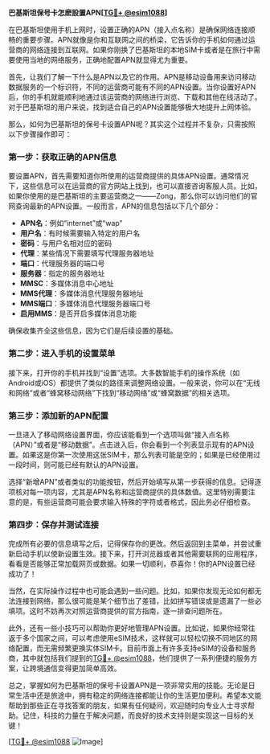**巴基斯坦保号卡怎麽設置APN[[TG💪+ @esim1088](https://t.me/s/esim1088)]**

在巴基斯坦使用手机上网时，设置正确的APN（接入点名称）是确保网络连接顺畅的重要步骤。APN就像是你和互联网之间的桥梁，它告诉你的手机如何通过运营商的网络连接到互联网。如果你刚换了巴基斯坦的本地SIM卡或者是在旅行中需要使用当地的网络服务，正确地配置APN就显得尤为重要。

首先，让我们了解一下什么是APN以及它的作用。APN是移动设备用来访问移动数据服务的一个标识符，不同的运营商可能有不同的APN设置。当你设置好APN后，你的手机就能顺利地通过该运营商的网络进行浏览、下载和其他在线活动了。对于巴基斯坦的用户来说，找到适合自己的APN设置能够极大地提升上网体验。

那么，如何为巴基斯坦的保号卡设置APN呢？其实这个过程并不复杂，只需按照以下步骤操作即可：

### 第一步：获取正确的APN信息

要设置APN，首先需要知道你所使用的运营商提供的具体APN设置。通常情况下，这些信息可以在运营商的官方网站上找到，也可以直接咨询客服人员。比如，如果你使用的是巴基斯坦的主要运营商之一——Zong，那么你可以访问他们的官网查询最新的APN设置。一般而言，APN的信息包括以下几个部分：

- **APN名**：例如“internet”或“wap”
- **用户名**：有时候需要输入特定的用户名
- **密码**：与用户名相对应的密码
- **代理**：某些情况下需要填写代理服务器地址
- **端口**：代理服务器的端口号
- **服务器**：指定的服务器地址
- **MMSC**：多媒体消息中心地址
- **MMS代理**：多媒体消息代理服务器地址
- **MMS端口**：多媒体消息代理服务器端口号
- **启用MMS**：是否开启多媒体消息功能

确保收集齐全这些信息，因为它们是后续设置的基础。

### 第二步：进入手机的设置菜单

接下来，打开你的手机并找到“设置”选项。大多数智能手机的操作系统（如Android或iOS）都提供了类似的路径来调整网络设置。一般来说，你可以在“无线和网络”或者“蜂窝移动网络”下找到“移动网络”或“蜂窝数据”的相关选项。

### 第三步：添加新的APN配置

一旦进入了移动网络设置界面，你应该能看到一个选项叫做“接入点名称（APN）”或者是“移动数据”。点击进入后，你会看到一个列表显示现有的APN设置。如果这是你第一次使用这张SIM卡，那么列表可能是空的；如果是已经使用过一段时间，则可能已经有默认的APN设置。

选择“新增APN”或者类似的功能按钮，然后开始填写从第一步获得的信息。记得逐项核对每一项内容，尤其是APN名称和运营商提供的具体数值。这里特别需要注意的是，有些运营商可能会要求输入特殊的字符或者格式，因此务必仔细检查。

### 第四步：保存并测试连接

完成所有必要的信息填写之后，记得保存你的更改。然后返回到主菜单，并尝试重新启动手机以使新设置生效。接下来，打开浏览器或者其他需要联网的应用程序，看看是否能够正常加载网页或数据。如果一切顺利，恭喜你！你的APN设置已经成功了！

当然，在实际操作过程中也可能会遇到一些问题。比如，如果你发现无论如何都无法连接到网络，那么很可能是某个细节出了差错，比如拼写错误或是遗漏了一些必填项。这时不妨再次对照运营商提供的官方指南，逐一排查问题所在。

此外，还有一些小技巧可以帮助你更好地管理APN设置。比如说，如果你经常往返于多个国家之间，可以考虑使用eSIM技术，这样就可以轻松切换不同地区的网络配置，而无需频繁更换实体SIM卡。目前市面上有许多支持eSIM的设备和服务商，其中就包括我们提到的[TG💪+ @esim1088](https://t.me/s/esim1088)，他们提供了一系列便捷的服务方案，让跨境通信变得更加简单高效。

总之，掌握如何为巴基斯坦的保号卡设置APN是一项非常实用的技能。无论是日常生活中还是旅途中，拥有稳定的网络连接都能让你的生活更加便利。希望本文能帮助到那些正在寻找答案的朋友，如果有任何疑问，欢迎随时向专业人士寻求帮助。记住，科技的力量在于解决问题，而良好的技术支持则是实现这一目标的关键！

[[TG💪+ @esim1088](https://t.me/s/esim1088) ![Image](https://i.postimg.cc/4NQfJmqS/Snipaste-2025-05-13-00-14-12.png)]